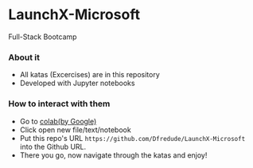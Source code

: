 # LaunchX-Microsoft
Full-Stack Bootcamp

### About it
- All katas (Excercises) are in this repository
- Developed with Jupyter notebooks

### How to interact with them
- Go to [colab(by Google)](https://colab.research.google.com/notebooks/intro.ipynb)
- Click open new file/text/notebook
- Put this repo's URL `https://github.com/Dfredude/LaunchX-Microsoft`  into the Github URL.
- There you go, now navigate through the katas and enjoy!
